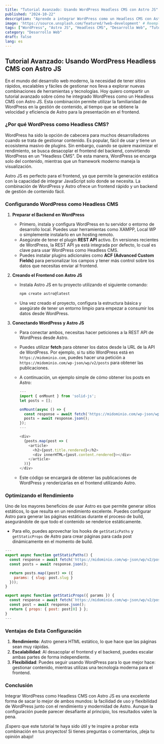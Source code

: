 ```yaml
---
title: "Tutorial Avanzado: Usando WordPress Headless CMS con Astro JS"
published: "2024-10-22"
description: "Aprende a integrar WordPress como un Headless CMS con Astro JS para obtener un sitio web rápido y escalable, combinando la facilidad de gestión de contenido de WordPress con la modernidad de Astro."
image: 'https://source.unsplash.com/featured/?web-development' # Reemplaza esta URL por la imagen correcta
tags: ["WordPress", "Astro JS", "Headless CMS", "Desarrollo Web", "Tutorial Avanzado"]
category: "Desarrollo Web"
draft: false
lang: es
---
```


## Tutorial Avanzado: Usando WordPress Headless CMS con Astro JS

En el mundo del desarrollo web moderno, la necesidad de tener sitios rápidos, escalables y fáciles de gestionar nos lleva a explorar nuevas combinaciones de herramientas y tecnologías. Hoy quiero compartir un tutorial avanzado sobre cómo he integrado WordPress como un Headless CMS con Astro JS. Esta combinación permite utilizar la familiaridad de WordPress en la gestión de contenido, al tiempo que se obtiene la velocidad y eficiencia de Astro para la presentación en el frontend.

### ¿Por qué WordPress como Headless CMS?
WordPress ha sido la opción de cabecera para muchos desarrolladores cuando se trata de gestionar contenido. Es popular, fácil de usar y tiene un ecosistema masivo de plugins. Sin embargo, cuando se quiere maximizar el rendimiento, se busca desacoplar el frontend del backend, convirtiendo WordPress en un "Headless CMS". De esta manera, WordPress se encarga solo del contenido, mientras que un framework moderno maneja la visualización.

Astro JS es perfecto para el frontend, ya que permite la generación estática con la capacidad de integrar JavaScript solo donde se necesita. La combinación de WordPress y Astro ofrece un frontend rápido y un backend de gestión de contenido fácil.

### Configurando WordPress como Headless CMS

1. **Preparar el Backend en WordPress**
   
   - Primero, instala y configura WordPress en tu servidor o entorno de desarrollo local. Puedes usar herramientas como XAMPP, Local WP o simplemente instalarlo en un hosting remoto.
   - Asegúrate de tener el plugin **REST API** activo. En versiones recientes de WordPress, la REST API ya está integrada por defecto, lo cual es clave para usar WordPress como Headless CMS.
   - Puedes instalar plugins adicionales como **ACF (Advanced Custom Fields)** para personalizar los campos y tener más control sobre los datos que necesitas enviar al frontend.

2. **Creando el Frontend con Astro JS**
   
   - Instala Astro JS en tu proyecto utilizando el siguiente comando:
     ```bash
     npm create astro@latest
     ```
   - Una vez creado el proyecto, configura la estructura básica y asegúrate de tener un entorno limpio para empezar a consumir los datos desde WordPress.

3. **Conectando WordPress y Astro JS**
   
   - Para conectar ambos, necesitas hacer peticiones a la REST API de WordPress desde Astro.
   - Puedes utilizar **fetch** para obtener los datos desde la URL de la API de WordPress. Por ejemplo, si tu sitio WordPress está en `https://midominio.com`, puedes hacer una petición a `https://midominio.com/wp-json/wp/v2/posts` para obtener las publicaciones.
   
   - A continuación, un ejemplo simple de cómo obtener los posts en Astro:
     ```javascript
     ---
     import { onMount } from 'solid-js';
     let posts = [];
     
     onMount(async () => {
       const response = await fetch('https://midominio.com/wp-json/wp/v2/posts');
       posts = await response.json();
     });
     ---
     
     <div>
       {posts.map(post => (
         <article>
           <h2>{post.title.rendered}</h2>
           <div innerHTML={post.content.rendered}></div>
         </article>
       ))}
     </div>
     ```
   - Este código se encargará de obtener las publicaciones de WordPress y renderizarlas en el frontend utilizando Astro.

### Optimizando el Rendimiento
Uno de los mayores beneficios de usar Astro es que permite generar sitios estáticos, lo que resulta en un rendimiento excelente. Puedes configurar Astro para generar las páginas estáticas durante el proceso de build, asegurándote de que todo el contenido se renderice estáticamente.

- Para ello, puedes aprovechar los hooks de `getStaticPaths` y `getStaticProps` de Astro para crear páginas para cada post dinámicamente en el momento de build.

```javascript
---
export async function getStaticPaths() {
  const response = await fetch('https://midominio.com/wp-json/wp/v2/posts');
  const posts = await response.json();

  return posts.map((post) => ({
    params: { slug: post.slug }
  }));
}

export async function getStaticProps({ params }) {
  const response = await fetch(`https://midominio.com/wp-json/wp/v2/posts?slug=${params.slug}`);
  const post = await response.json();
  return { props: { post: post[0] } };
}
---
```

### Ventajas de Esta Configuración
1. **Rendimiento**: Astro genera HTML estático, lo que hace que las páginas sean muy rápidas.
2. **Escalabilidad**: Al desacoplar el frontend y el backend, puedes escalar ambas partes de forma independiente.
3. **Flexibilidad**: Puedes seguir usando WordPress para lo que mejor hace: gestionar contenido, mientras utilizas una tecnología moderna para el frontend.

### Conclusión
Integrar WordPress como Headless CMS con Astro JS es una excelente forma de sacar lo mejor de ambos mundos: la facilidad de uso y flexibilidad de WordPress junto con el rendimiento y modernidad de Astro. Aunque la configuración puede parecer desafiante al principio, los resultados valen la pena.

¡Espero que este tutorial te haya sido útil y te inspire a probar esta combinación en tus proyectos! Si tienes preguntas o comentarios, ¡deja tu opinión abajo!

